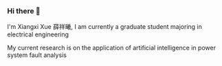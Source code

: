 ### Hi there 👋
I'm Xiangxi Xue 薛祥曦, I am currently a graduate student majoring in electrical engineering

My current research is on the application of artificial intelligence in power system fault analysis
 


